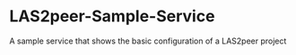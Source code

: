 LAS2peer-Sample-Service
=======================

A sample service that shows the basic configuration of a LAS2peer project
